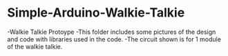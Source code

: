 # Simple-Arduino-Walkie-Talkie
-Walkie Talkie Protoype 
-This folder includes some pictures of the design and code with libraries used in the code. 
-The circuit shown is for 1 module of the walkie talkie.
